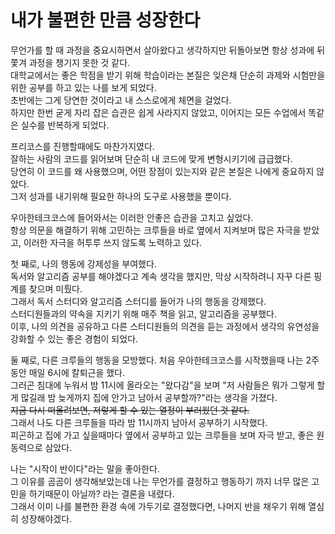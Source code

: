 # 내가 불편한 만큼 성장한다

무언가를 할 때 과정을 중요시하면서 살아왔다고 생각하지만 뒤돌아보면 항상 성과에 뒤쫓겨 과정을 챙기지 못한 것 같다.<br>
대학교에서는 좋은 학점을 받기 위해 학습이라는 본질은 잊은채 단순히 과제와 시험만을 위한 공부를 하고 있는 나를 보게 되었다.<br>
초반에는 그게 당연한 것이라고 내 스스로에게 체면을 걸었다.<br>
하지만 한번 굳게 자리 잡은 습관은 쉽게 사라지지 않았고, 이어지는 모든 수업에서 똑같은 실수를 반복하게 되었다.<br>

프리코스를 진행할때에도 마찬가지였다.<br>
잘하는 사람의 코드를 읽어보며 단순히 내 코드에 맞게 변형시키기에 급급했다.<br>
당연히 이 코드를 왜 사용했으며, 어떤 장점이 있는지와 같은 본질은 나에게 중요하지 않았다.<br>
그저 성과를 내기위해 필요한 하나의 도구로 사용했을 뿐이다.<br>

우아한테크코스에 들어와서는 이러한 안좋은 습관을 고치고 싶었다.<br>
항상 의문을 해결하기 위해 고민하는 크루들을 바로 옆에서 지켜보며 많은 자극을 받았고, 이러한 자극을 허투루 쓰지 않도록 노력하고 있다.<br>

첫 째로, 나의 행동에 강제성을 부여했다.<br>
독서와 알고리즘 공부를 해야겠다고 계속 생각을 했지만, 막상 시작하려니 자꾸 다른 핑계를 찾으며 미뤘다.<br>
그래서 독서 스터디와 알고리즘 스터디를 들어가 나의 행동을 강제했다.<br>
스터디원들과의 약속을 지키기 위해 매주 책을 읽고, 알고리즘을 공부했다.<br>
이후, 나의 의견을 공유하고 다른 스터디원들의 의견을 듣는 과정에서 생각의 유연성을 강화할 수 있는 좋은 경험이 되었다.<br>

둘 째로, 다른 크루들의 행동을 모방했다.
처음 우아한테크코스를 시작했을때 나는 2주동안 매일 6시에 칼퇴근을 했다.<br>
그러곤 침대에 누워서 밤 11시에 올라오는 "왔다감"을 보며 "저 사람들은 뭐가 그렇게 할게 많길래 밤 늦게까지 집에 안가고 남아서 공부할까?"라는 생각을 가졌다.<br>
<del>지금 다시 떠올려보면, 저렇게 할 수 있는 열정이 부러웠던 것 같다.</del><br>
그래서 나도 다른 크루들을 따라 밤 11시까지 남아서 공부하기 시작했다.<br>
피곤하고 집에 가고 싶을때마다 옆에서 공부하고 있는 크루들을 보며 자극 받고, 좋은 원동력으로 삼았다.<br>

나는 "시작이 반이다"라는 말을 좋아한다.<br>
그 이유를 곰곰이 생각해보았는데 나는 무언가를 결정하고 행동하기 까지 너무 많은 고민을 하기때문이 아닐까? 라는 결론을 내렸다.<br>
그래서 이미 나를 불편한 환경 속에 가두기로 결정했다면, 나머지 반을 채우기 위해 열심히 성장해야겠다.<br>
